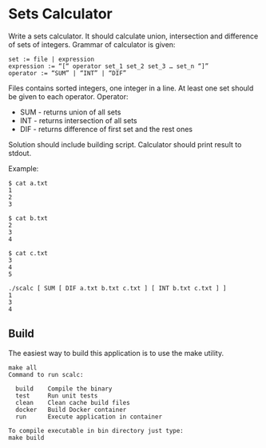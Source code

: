 # Sets Calculator

Write a sets calculator. It should calculate union, intersection and difference of sets of
integers. Grammar of calculator is given:
```
set := file | expression
expression := “[“ operator set_1 set_2 set_3 … set_n “]”
operator := “SUM” | “INT” | “DIF”
```
Files contains sorted integers, one integer in a line. At least one set should be given to each
operator. Operator:

* SUM - returns union of all sets
* INT - returns intersection of all sets
* DIF - returns difference of first set and the rest ones

Solution should include building script. Calculator should print result to stdout.

Example:
```
$ cat a.txt
1
2
3

$ cat b.txt
2
3
4

$ cat c.txt
3
4
5

./scalc [ SUM [ DIF a.txt b.txt c.txt ] [ INT b.txt c.txt ] ]
1
3
4
```

## Build

The easiest way to build this application is to use the make utility. 

```
make all
Command to run scalc:

  build    Compile the binary
  test     Run unit tests
  clean    Clean cache build files
  docker   Build Docker container
  run      Execute application in container

To compile executable in bin directory just type:
make build
```